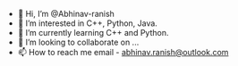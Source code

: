 - 👋 Hi, I’m @Abhinav-ranish
- 👀 I’m interested in C++, Python, Java.
- 🌱 I’m currently learning C++ and Python.
- 💞️ I’m looking to collaborate on ...
- 📫 How to reach me 
email - abhinav.ranish@outlook.com

<!---
Abhinav-ranish/Abhinav-ranish is a ✨ special ✨ repository because its `README.md` (this file) appears on your GitHub profile.
You can click the Preview link to take a look at your changes.
--->
